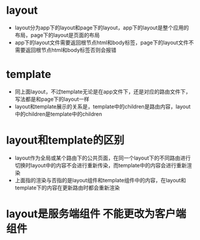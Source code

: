 # layout
- layout分为app下的layout和page下的layout，app下的layout是整个应用的布局，page下的layout是页面的布局
- app下的layout文件需要返回根节点html和body标签，page下的layout文件不需要返回根节点html和body标签否则会报错

# template
- 同上面layout，不过template无论是在app文件下，还是对应的路由文件下，写法都是和page下的layout一样
- layout和template展示的关系是，template中的children是路由内容，layout中的children是template中的children

# layout和template的区别
- layout作为全局或某个路由下的公共页面，在同一个layout下的不同路由进行切换时layout中的内容不会进行重新传染，而template中的内容会进行重新渲染
- 上面指的渲染与否指的是layout组件和template组件中的内容，在layout和template下的内容在更新路由时都会重新渲染

# layout是服务端组件 不能更改为客户端组件